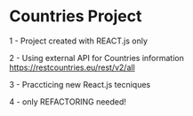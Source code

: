 # Countries Project

1 - Project created with REACT.js only

2 - Using external API for Countries information 
https://restcountries.eu/rest/v2/all

3 - Praccticing new React.js tecniques

4 - only REFACTORING needed!
